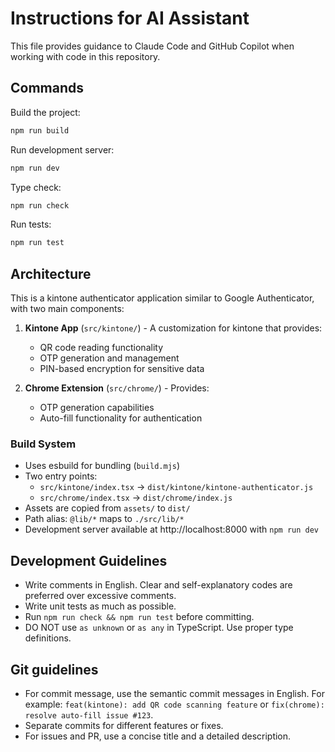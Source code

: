 # Instructions for AI Assistant

This file provides guidance to Claude Code and GitHub Copilot when working with code in this repository.

## Commands

Build the project:
```bash
npm run build
```

Run development server:
```bash
npm run dev
```

Type check:
```bash
npm run check
```

Run tests:
```bash
npm run test
```

## Architecture

This is a kintone authenticator application similar to Google Authenticator, with two main components:

1. **Kintone App** (`src/kintone/`) - A customization for kintone that provides:
   - QR code reading functionality
   - OTP generation and management
   - PIN-based encryption for sensitive data

2. **Chrome Extension** (`src/chrome/`) - Provides:
   - OTP generation capabilities
   - Auto-fill functionality for authentication

### Build System

- Uses esbuild for bundling (`build.mjs`)
- Two entry points:
  - `src/kintone/index.tsx` → `dist/kintone/kintone-authenticator.js`
  - `src/chrome/index.tsx` → `dist/chrome/index.js`
- Assets are copied from `assets/` to `dist/`
- Path alias: `@lib/*` maps to `./src/lib/*`
- Development server available at http://localhost:8000 with `npm run dev`

## Development Guidelines

- Write comments in English. Clear and self-explanatory codes are preferred over excessive comments.
- Write unit tests as much as possible.
- Run `npm run check && npm run test` before committing.
- DO NOT use `as unknown` or `as any` in TypeScript. Use proper type definitions.

## Git guidelines

- For commit message, use the semantic commit messages in English. For example: `feat(kintone): add QR code scanning feature` or `fix(chrome): resolve auto-fill issue #123`.
- Separate commits for different features or fixes.
- For issues and PR, use a concise title and a detailed description.
